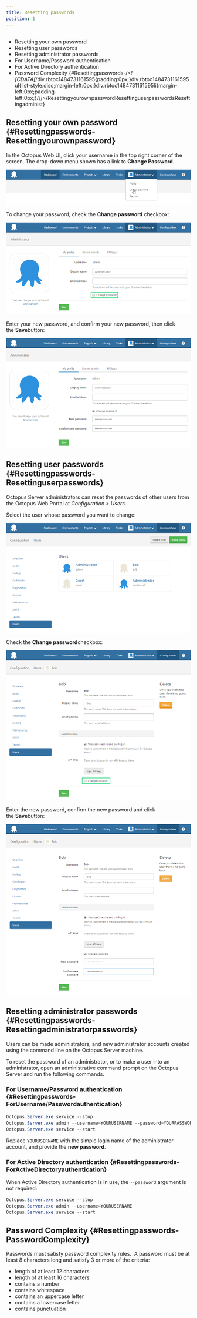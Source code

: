 ```yaml
---
title: Resetting passwords
position: 1
---
```


## 
- Resetting your own password
- Resetting user passwords
- Resetting administrator passwords
 - For Username/Password authentication
 - For Active Directory authentication
- Password Complexity
 {#Resettingpasswords-/*&lt;![CDATA[*/div.rbtoc1484731161595{padding:0px;}div.rbtoc1484731161595ul{list-style:disc;margin-left:0px;}div.rbtoc1484731161595li{margin-left:0px;padding-left:0px;}/*]]&gt;*/ResettingyourownpasswordResettinguserpasswordsResettingadminist}

## Resetting your own password {#Resettingpasswords-Resettingyourownpassword}

In the Octopus Web UI, click your username in the top right corner of the screen. The drop-down menu shown has a link to **Change Password**.

![](/docs/images/3048125/3277959.png "width=500")

To change your password, check the **Change password** checkbox:

![](/docs/images/3048125/3277958.png "width=500")

Enter your new password, and confirm your new password, then click the **Save**button:

![](/docs/images/3048125/3277957.png "width=500")

## Resetting user passwords {#Resettingpasswords-Resettinguserpasswords}

Octopus Server administrators can reset the passwords of other users from the Octopus Web Portal at *Configuration > Users*.

Select the user whose password you want to change:

![](/docs/images/3048125/3277956.png "width=500")

Check the **Change password**checkbox:

![](/docs/images/3048125/3277955.png "width=500")

Enter the new password, confirm the new password and click the **Save**button:

![](/docs/images/3048125/3277954.png "width=500")

## Resetting administrator passwords {#Resettingpasswords-Resettingadministratorpasswords}

Users can be made administrators, and new administrator accounts created using the command line on the Octopus Server machine.

To reset the password of an administrator, or to make a user into an administrator, open an administrative command prompt on the Octopus Server and run the following commands.

### For Username/Password authentication {#Resettingpasswords-ForUsername/Passwordauthentication}

```powershell
Octopus.Server.exe service --stop
Octopus.Server.exe admin --username=YOURUSERNAME --password=YOURPASSWORD
Octopus.Server.exe service --start
```

Replace `YOURUSERNAME` with the simple login name of the administrator account, and provide the **new password**.

### For Active Directory authentication {#Resettingpasswords-ForActiveDirectoryauthentication}

When Active Directory authentication is in use, the `--password` argument is not required:

```powershell
Octopus.Server.exe service --stop
Octopus.Server.exe admin --username=YOURUSERNAME
Octopus.Server.exe service --start
```

## Password Complexity {#Resettingpasswords-PasswordComplexity}

Passwords must satisfy password complexity rules.  A password must be at least 8 characters long and satisfy 3 or more of the criteria:

- length of at least 12 characters
- length of at least 16 characters
- contains a number
- contains whitespace
- contains an uppercase letter
- contains a lowercase letter
- contains punctuation
